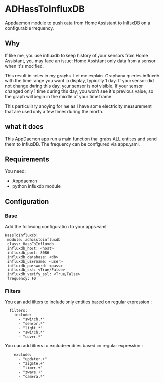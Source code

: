 # ADHassToInfluxDB

Appdaemon module to push data from Home Assistant to InlfuxDB on a configurable frequency. 

## Why

If like me, you use influxdb to keep history of your sensors from Home Assistant, you may face an issue:
Home Assistant only data from a sensor when it's modified. 

This result in holes in my graphs. Let me explain. 
Graphana queries influxdb with the time range you want to display, typically 1 day. 
If your sensor did not change during this day, your sensor is not visible. 
If your sensor changed only 1 time during this day, you won't see it's previous value, so the graph will begin in the middle of your time frame. 

This particullary anoying for me as I have some electricity measurement that are used only a few times during the month. 

## what it does

This AppDaemon app run a main function that grabs ALL entities and send them to InfluxDB. 
The frequency can be configured via apps.yaml. 

## Requirements

You need: 
 - Appdaemon
 - python influxdb module
 
 ## Configuration 
 
 ### Base
 
 Add the following configuration to your apps.yaml
 ```
 HassToInfluxdb:
  module: adhasstoinfluxdb
  class: HassToInfluxdb
  influxdb_host: <host>
  influxdb_port: 8086
  influxdb_database: <db>
  influxdb_username: <user>
  influxdb_password: <pass>
  influxdb_ssl: <True/False>
  influxdb_verify_ssl: <True/False>
  frequency: 60
```

### Filters

You can add filters to include only entities based on regular expression : 

```
  filters:
    include:
      - "switch.*"
      - "sensor.*"
      - "light.*"
      - "switch.*"
      - "cover.*"
```

You can add filters to exclude entities based on regular expression : 
```
    exclude:
      - "updater.+"
      - "zigate.+"
      - "timer.+"
      - "zwave.+"
      - "camera.*"
```


